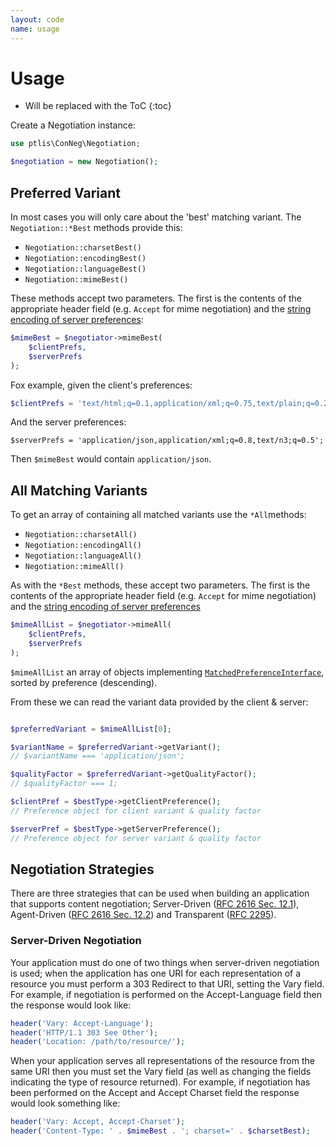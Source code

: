 ```yaml
---
layout: code
name: usage
---
```


# Usage

* Will be replaced with the ToC
{:toc}

Create a Negotiation instance:

~~~ php
use ptlis\ConNeg\Negotiation;

$negotiation = new Negotiation();
~~~


## Preferred Variant

In most cases you will only care about the 'best' matching variant. The ```Negotiation::*Best``` methods provide this:
  
* ```Negotiation::charsetBest()```
* ```Negotiation::encodingBest()```
* ```Negotiation::languageBest()```
* ```Negotiation::mimeBest()```

These methods accept two parameters. The first is the contents of the appropriate header field (e.g. ```Accept``` for mime negotiation) and the [string encoding of server preferences](http://localhost:4000/basics.html#preference-encoding): 

~~~ php
$mimeBest = $negotiator->mimeBest(
    $clientPrefs,
    $serverPrefs
);
~~~

Fox example, given the client's preferences:

~~~ php
$clientPrefs = 'text/html;q=0.1,application/xml;q=0.75,text/plain;q=0.2,application/json;q=0.9';
~~~

And the server preferences:

~~~ plain
$serverPrefs = 'application/json,application/xml;q=0.8,text/n3;q=0.5';
~~~


Then ```$mimeBest``` would contain ```application/json```.



## All Matching Variants

To get an array of containing all matched variants use the ```*All```methods:

* ```Negotiation::charsetAll()```
* ```Negotiation::encodingAll()```
* ```Negotiation::languageAll()```
* ```Negotiation::mimeAll()```

As with the ```*Best``` methods, these accept two parameters. The first is the contents of the appropriate header field (e.g. ```Accept``` for mime negotiation) and the [string encoding of server preferences](http://localhost:4000/basics.html#preference-encoding)

~~~ php
$mimeAllList = $negotiator->mimeAll(
    $clientPrefs,
    $serverPrefs
);
~~~

```$mimeAllList``` an array of objects implementing [```MatchedPreferenceInterface```](https://github.com/ptlis/conneg/blob/master/src/Preference/Matched/MatchedPreferenceInterface.php), sorted by preference (descending).

From these we can read the variant data provided by the client & server:

~~~ php

$preferredVariant = $mimeAllList[0];

$variantName = $preferredVariant->getVariant();
// $variantName === 'application/json';

$qualityFactor = $preferredVariant->getQualityFactor();
// $qualityFactor === 1;

$clientPref = $bestType->getClientPreference();
// Preference object for client variant & quality factor

$serverPref = $bestType->getServerPreference();
// Preference object for server variant & quality factor
~~~


## Negotiation Strategies

There are three strategies that can be used when building an application that supports content negotiation; Server-Driven ([RFC 2616 Sec. 12.1](http://tools.ietf.org/html/rfc2616#section-12.1)), Agent-Driven ([RFC 2616 Sec. 12.2](tools.ietf.org/html/rfc2616#section-12.2)) and Transparent ([RFC 2295](http://tools.ietf.org/html/rfc2295)).

### Server-Driven Negotiation

Your application must do one of two things when server-driven negotiation is used; when the application has one URI for each representation of a resource you must perform a 303 Redirect to that URI, setting the Vary field. For example, if negotiation is performed on the Accept-Language field then the response would look like:

~~~ php
header('Vary: Accept-Language');
header('HTTP/1.1 303 See Other');
header('Location: /path/to/resource/');
~~~

When your application serves all representations of the resource from the same URI then you must set the Vary field (as well as changing the fields indicating the type of resource returned). For example, if negotiation has been performed on the Accept and Accept Charset field the response would look something like:

~~~ php
header('Vary: Accept, Accept-Charset');
header('Content-Type: ' . $mimeBest . '; charset=' . $charsetBest);
~~~
